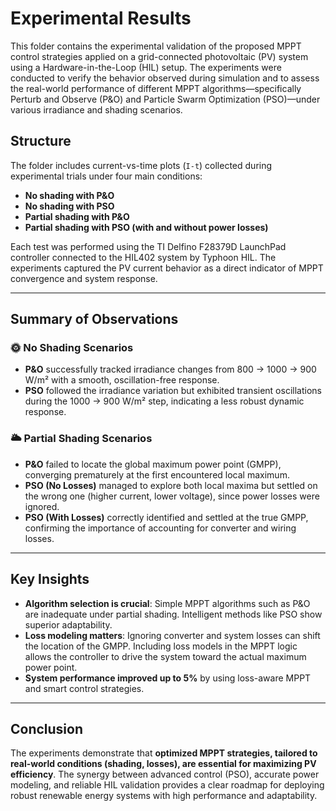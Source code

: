 # Experimental Results

This folder contains the experimental validation of the proposed MPPT control strategies applied on a grid-connected photovoltaic (PV) system using a Hardware-in-the-Loop (HIL) setup. The experiments were conducted to verify the behavior observed during simulation and to assess the real-world performance of different MPPT algorithms—specifically Perturb and Observe (P&O) and Particle Swarm Optimization (PSO)—under various irradiance and shading scenarios.

## Structure

The folder includes current-vs-time plots (`I-t`) collected during experimental trials under four main conditions:

- **No shading with P&O**
- **No shading with PSO**
- **Partial shading with P&O**
- **Partial shading with PSO (with and without power losses)**

Each test was performed using the TI Delfino F28379D LaunchPad controller connected to the HIL402 system by Typhoon HIL. The experiments captured the PV current behavior as a direct indicator of MPPT convergence and system response.

---

## Summary of Observations

### 🌞 No Shading Scenarios

- **P&O** successfully tracked irradiance changes from 800 → 1000 → 900 W/m² with a smooth, oscillation-free response.
- **PSO** followed the irradiance variation but exhibited transient oscillations during the 1000 → 900 W/m² step, indicating a less robust dynamic response.

### 🌥️ Partial Shading Scenarios

- **P&O** failed to locate the global maximum power point (GMPP), converging prematurely at the first encountered local maximum.
- **PSO (No Losses)** managed to explore both local maxima but settled on the wrong one (higher current, lower voltage), since power losses were ignored.
- **PSO (With Losses)** correctly identified and settled at the true GMPP, confirming the importance of accounting for converter and wiring losses.

---

## Key Insights

- **Algorithm selection is crucial**: Simple MPPT algorithms such as P&O are inadequate under partial shading. Intelligent methods like PSO show superior adaptability.
- **Loss modeling matters**: Ignoring converter and system losses can shift the location of the GMPP. Including loss models in the MPPT logic allows the controller to drive the system toward the actual maximum power point.
- **System performance improved up to 5%** by using loss-aware MPPT and smart control strategies.

---

## Conclusion

The experiments demonstrate that **optimized MPPT strategies, tailored to real-world conditions (shading, losses), are essential for maximizing PV efficiency**. The synergy between advanced control (PSO), accurate power modeling, and reliable HIL validation provides a clear roadmap for deploying robust renewable energy systems with high performance and adaptability.
